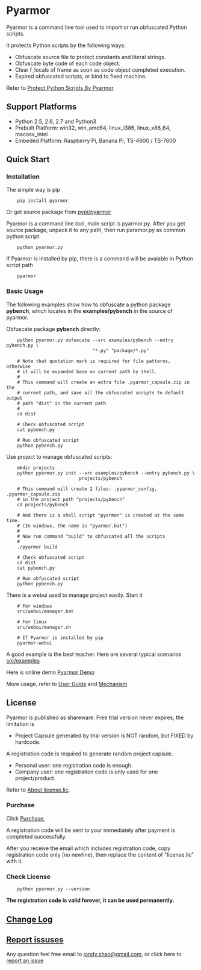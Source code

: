 # Pyarmor

Pyarmor is a command line tool used to import or run obfuscated Python scripts.

It protects Python scripts by the following ways:

* Obfuscate source file to protect constants and literal strings.
* Obfuscate byte code of each code object.
* Clear f_locals of frame as soon as code object completed execution.
* Expired obfuscated scripts, or bind to fixed machine.

Refer to [Protect Python Scripts By Pyarmor](docs/protect-python-scripts-by-pyarmor.md)

## Support Platforms

- Python 2.5, 2.6, 2.7 and Python3
- Prebuilt Platform: win32, win_amd64, linux_i386, linux_x86_64, macosx_intel
- Embeded Platform: Raspberry Pi, Banana Pi, TS-4600 / TS-7600

## Quick Start

### Installation

The simple way is pip

```
    pip install pyarmor
```

Or get source package from [pypi/pyarmor](https://pypi.python.org/pypi/pyarmor)

Pyarmor is a command line tool, main script is pyarmor.py. After you
get source package, unpack it to any path, then run paramor.py as
common python script

```
    python pyarmor.py
```

If Pyarmor is installed  by pip, there is a command will be avaiable in Python script path

```
    pyarmor
```

### Basic Usage

The following examples show how to obfuscate a python package
**pybench**, which locates in the **examples/pybench** in the source
of pyarmor.

Obfuscate package **pybench** directly:

```
    python pyarmor.py obfuscate --src examples/pybench --entry pybench.py \
                                "*.py" "package/*.py"

    # Note that quotation mark is required for file patterns, otherwise
    # it will be expanded base on current path by shell.
    #
    # This command will create an extra file .pyarmor_capsule.zip in the
    # current path, and save all the obfuscated scripts to default output
    # path "dist" in the current path
    #
    cd dist

    # Check obfuscated script
    cat pybench.py

    # Run obfuscated script
    python pybench.py
```

Use project to manage obfuscated scripts:

```
    mkdir projects
    python pyarmor.py init --src examples/pybench --entry pybench.py \
                           projects/pybench

    # This command will create 2 files: .pyarmor_config, .pyarmor_capsule.zip
    # in the project path "projects/pybench"
    cd projects/pybench

    # And there is a shell script "pyarmor" is created at the same time.
    # (In windows, the name is "pyarmor.bat")
    #
    # Now run command "build" to obfuscated all the scripts
    #
    ./pyarmor build

    # Check obfuscated script
    cd dist
    cat pybench.py

    # Run obfuscated script
    python pybench.py
```

There is a webui used to manage project easily. Start it

```
    # For windows
    src/webui/manager.bat

    # For linux
    src/webui/manager.sh

    # If Pyarmor is installed by pip
    pyarmor-webui
```

A good example is the best teacher. Here are several typical scenarios [src/examples](src/examples)

Here is online demo [Pyarmor Demo](http://pyarmor.dashingsoft.com)

More usage, refer to [User Guide](src/user-guide.md) and [Mechanism](src/mechanism.md)

## License

Pyarmor is published as shareware. Free trial version never expires, the limitation is

- Project Capsule generated by trial version is NOT random, but FIXED by hardcode.

A registration code is required to generate random project capsule.

- Personal user: one registration code is enough.
- Company user: one registration code is only used for one project/product.

Refer to [About license.lic](src/user-guide.md#about-licenselic).

### Purchase

Click [Purchase](https://shopper.mycommerce.com/checkout/cart/add/55259-1),

A registration code will be sent to your immediately after payment is completed successfully.

After you receive the email which includes registration code, copy
registration code only (no newline), then replace the content of
"license.lic" with it.

### Check License

```
    python pyarmor.py --version
```

**The registration code is valid forever, it can be used permanently.**

## [Change Log](ChangeLog.rst)

## [Report issuses](https://github.com/dashingsoft/pyarmor/issues)

Any question feel free email to <jondy.zhao@gmail.com>, or click here
to [report an issue](https://github.com/dashingsoft/pyarmor/issues)
